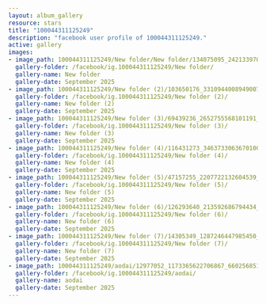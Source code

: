```yaml
---
layout: album_gallery
resource: stars
title: "100044311125249"
description: "facebook user profile of 100044311125249."
active: gallery
images:
- image_path: 100044311125249/New folder/New folder/134075095_242133970606972_719808329173564801_n.jpg
  gallery-folder: /facebook/ig.100044311125249/New folder/
  gallery-name: New folder
  gallery-date: September 2025
- image_path: 100044311125249/New folder (2)/103650176_3310944008949007_5274537493012727480_n.jpg
  gallery-folder: /facebook/ig.100044311125249/New folder (2)/
  gallery-name: New folder (2)
  gallery-date: September 2025
- image_path: 100044311125249/New folder (3)/69439236_2652755568101191_6069410378389913600_n.jpg
  gallery-folder: /facebook/ig.100044311125249/New folder (3)/
  gallery-name: New folder (3)
  gallery-date: September 2025
- image_path: 100044311125249/New folder (4)/116431273_3463733063670100_749489072192966574_n.jpg
  gallery-folder: /facebook/ig.100044311125249/New folder (4)/
  gallery-name: New folder (4)
  gallery-date: September 2025
- image_path: 100044311125249/New folder (5)/47157255_2207722132604539_4713799273911681024_n.jpg
  gallery-folder: /facebook/ig.100044311125249/New folder (5)/
  gallery-name: New folder (5)
  gallery-date: September 2025
- image_path: 100044311125249/New folder (6)/126293640_213592686794434_1613649115711670190_n.jpg
  gallery-folder: /facebook/ig.100044311125249/New folder (6)/
  gallery-name: New folder (6)
  gallery-date: September 2025
- image_path: 100044311125249/New folder (7)/14305349_1287246447985450_7544827614009264785_o.jpg
  gallery-folder: /facebook/ig.100044311125249/New folder (7)/
  gallery-name: New folder (7)
  gallery-date: September 2025
- image_path: 100044311125249/aodai/12977052_1173365622706867_6602568516055361341_o.jpg
  gallery-folder: /facebook/ig.100044311125249/aodai/
  gallery-name: aodai
  gallery-date: September 2025
---
```

